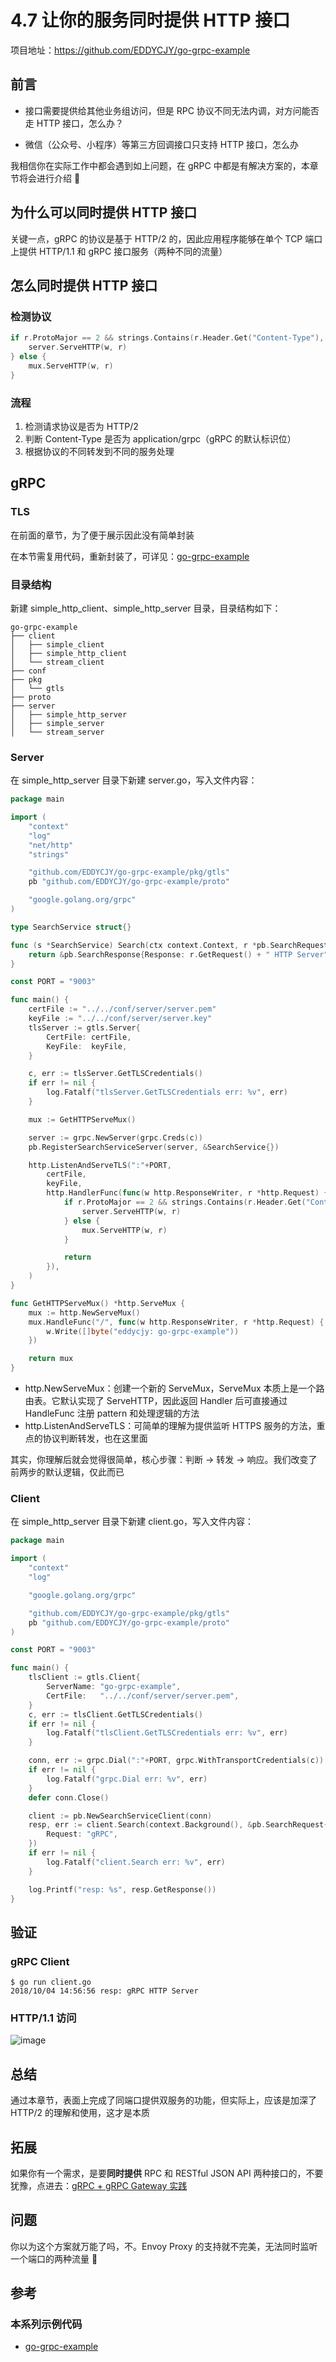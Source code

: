 # 4.7 让你的服务同时提供 HTTP 接口

项目地址：https://github.com/EDDYCJY/go-grpc-example

## 前言

- 接口需要提供给其他业务组访问，但是 RPC 协议不同无法内调，对方问能否走 HTTP 接口，怎么办？

- 微信（公众号、小程序）等第三方回调接口只支持 HTTP 接口，怎么办

我相信你在实际工作中都会遇到如上问题，在 gRPC 中都是有解决方案的，本章节将会进行介绍 🤔

## 为什么可以同时提供 HTTP 接口

关键一点，gRPC 的协议是基于 HTTP/2 的，因此应用程序能够在单个 TCP 端口上提供 HTTP/1.1 和 gRPC 接口服务（两种不同的流量）

## 怎么同时提供 HTTP 接口

### 检测协议

```go
if r.ProtoMajor == 2 && strings.Contains(r.Header.Get("Content-Type"), "application/grpc") {
    server.ServeHTTP(w, r)
} else {
    mux.ServeHTTP(w, r)
}
```

### 流程

1. 检测请求协议是否为 HTTP/2
2. 判断 Content-Type 是否为 application/grpc（gRPC 的默认标识位）
3. 根据协议的不同转发到不同的服务处理

## gRPC

### TLS

在前面的章节，为了便于展示因此没有简单封装

在本节需复用代码，重新封装了，可详见：[go-grpc-example](https://github.com/EDDYCJY/go-grpc-example/tree/master/pkg/gtls)

### 目录结构

新建 simple_http_client、simple_http_server 目录，目录结构如下：

```
go-grpc-example
├── client
│   ├── simple_client
│   ├── simple_http_client
│   └── stream_client
├── conf
├── pkg
│   └── gtls
├── proto
├── server
│   ├── simple_http_server
│   ├── simple_server
│   └── stream_server
```

### Server

在 simple_http_server 目录下新建 server.go，写入文件内容：

```go
package main

import (
	"context"
	"log"
	"net/http"
	"strings"

	"github.com/EDDYCJY/go-grpc-example/pkg/gtls"
	pb "github.com/EDDYCJY/go-grpc-example/proto"

	"google.golang.org/grpc"
)

type SearchService struct{}

func (s *SearchService) Search(ctx context.Context, r *pb.SearchRequest) (*pb.SearchResponse, error) {
	return &pb.SearchResponse{Response: r.GetRequest() + " HTTP Server"}, nil
}

const PORT = "9003"

func main() {
	certFile := "../../conf/server/server.pem"
	keyFile := "../../conf/server/server.key"
	tlsServer := gtls.Server{
		CertFile: certFile,
		KeyFile:  keyFile,
	}

	c, err := tlsServer.GetTLSCredentials()
	if err != nil {
		log.Fatalf("tlsServer.GetTLSCredentials err: %v", err)
	}

	mux := GetHTTPServeMux()

	server := grpc.NewServer(grpc.Creds(c))
	pb.RegisterSearchServiceServer(server, &SearchService{})

	http.ListenAndServeTLS(":"+PORT,
		certFile,
		keyFile,
		http.HandlerFunc(func(w http.ResponseWriter, r *http.Request) {
			if r.ProtoMajor == 2 && strings.Contains(r.Header.Get("Content-Type"), "application/grpc") {
				server.ServeHTTP(w, r)
			} else {
				mux.ServeHTTP(w, r)
			}

			return
		}),
	)
}

func GetHTTPServeMux() *http.ServeMux {
	mux := http.NewServeMux()
	mux.HandleFunc("/", func(w http.ResponseWriter, r *http.Request) {
		w.Write([]byte("eddycjy: go-grpc-example"))
	})

	return mux
}
```

- http.NewServeMux：创建一个新的 ServeMux，ServeMux 本质上是一个路由表。它默认实现了 ServeHTTP，因此返回 Handler 后可直接通过 HandleFunc 注册 pattern 和处理逻辑的方法
- http.ListenAndServeTLS：可简单的理解为提供监听 HTTPS 服务的方法，重点的协议判断转发，也在这里面

其实，你理解后就会觉得很简单，核心步骤：判断 -> 转发 -> 响应。我们改变了前两步的默认逻辑，仅此而已

### Client

在 simple_http_server 目录下新建 client.go，写入文件内容：

```go
package main

import (
	"context"
	"log"

	"google.golang.org/grpc"

	"github.com/EDDYCJY/go-grpc-example/pkg/gtls"
	pb "github.com/EDDYCJY/go-grpc-example/proto"
)

const PORT = "9003"

func main() {
	tlsClient := gtls.Client{
		ServerName: "go-grpc-example",
		CertFile:   "../../conf/server/server.pem",
	}
	c, err := tlsClient.GetTLSCredentials()
	if err != nil {
		log.Fatalf("tlsClient.GetTLSCredentials err: %v", err)
	}

	conn, err := grpc.Dial(":"+PORT, grpc.WithTransportCredentials(c))
	if err != nil {
		log.Fatalf("grpc.Dial err: %v", err)
	}
	defer conn.Close()

	client := pb.NewSearchServiceClient(conn)
	resp, err := client.Search(context.Background(), &pb.SearchRequest{
		Request: "gRPC",
	})
	if err != nil {
		log.Fatalf("client.Search err: %v", err)
	}

	log.Printf("resp: %s", resp.GetResponse())
}
```

## 验证

### gRPC Client

```
$ go run client.go
2018/10/04 14:56:56 resp: gRPC HTTP Server
```

### HTTP/1.1 访问

![image](https://image.eddycjy.com/1d92cb9e949e32eef7f8a64a6a77deb9.jpg)

## 总结

通过本章节，表面上完成了同端口提供双服务的功能，但实际上，应该是加深了 HTTP/2 的理解和使用，这才是本质

## 拓展

如果你有一个需求，是要**同时提供** RPC 和 RESTful JSON API 两种接口的，不要犹豫，点进去：[gRPC + gRPC Gateway 实践](https://segmentfault.com/a/1190000013339403)

## 问题

你以为这个方案就万能了吗，不。Envoy Proxy 的支持就不完美，无法同时监听一个端口的两种流量 😤

## 参考

### 本系列示例代码

- [go-grpc-example](https://github.com/EDDYCJY/go-grpc-example)
